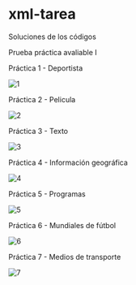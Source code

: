 # xml-tarea
Soluciones de los códigos

Prueba práctica avaliable I

Práctica 1 - Deportista

![1](https://user-images.githubusercontent.com/91055703/169220999-450d2518-57cb-40f3-b8ad-23b0be03401c.png)


Práctica 2 - Pelicula

![2](https://user-images.githubusercontent.com/91055703/169220981-42344467-a7bf-49e9-b5fe-41a76305682d.png)


Práctica 3 - Texto

![3](https://user-images.githubusercontent.com/91055703/169220965-7b5382e1-ce31-4cb7-95dd-016baf20ecb1.png)


Práctica 4 - Información geográfica

![4](https://user-images.githubusercontent.com/91055703/169220937-355d57f6-e6b7-4db5-a799-ddbc98603d83.png)


Práctica 5 - Programas

![5](https://user-images.githubusercontent.com/91055703/169220900-4ae8eeb8-2e78-4ef5-bd54-aedb51446e2f.png)


Práctica 6 - Mundiales de fútbol

![6](https://user-images.githubusercontent.com/91055703/169042577-46b87a4c-c8a3-4c6f-b5ab-ca115f0940d8.png)


Práctica 7 - Medios de transporte

![7](https://user-images.githubusercontent.com/91055703/169042601-ce303bd6-4026-4e61-98f7-69b94608d246.png)

